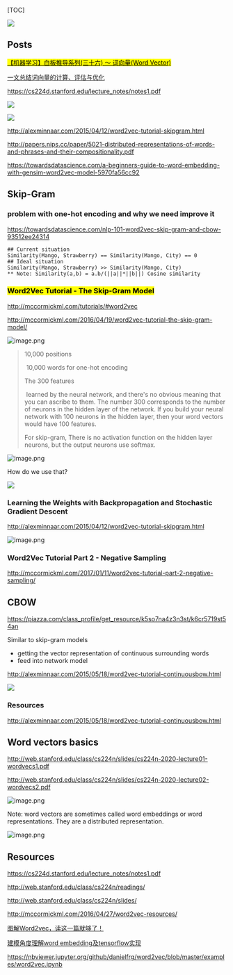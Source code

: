 [TOC]



![](https://miro.medium.com/max/1400/1*cuOmGT7NevP9oJFJfVpRKA.png)



## Posts

[<mark>【机器学习】白板推导系列(三十六) ～ 词向量(Word Vector)</mark>](https://www.bilibili.com/video/BV1hy4y1n7ik)

[一文总结词向量的计算、评估与优化](https://mp.weixin.qq.com/s/RrR-iAdlnuSnRai1cwcw3A)

https://cs224d.stanford.edu/lecture_notes/notes1.pdf

![](https://i.loli.net/2020/05/28/uwtc7UfM6KHrB1O.png)

![](https://i.loli.net/2020/05/28/1HPcuOv9oreLJIm.png)

http://alexminnaar.com/2015/04/12/word2vec-tutorial-skipgram.html

http://papers.nips.cc/paper/5021-distributed-representations-of-words-and-phrases-and-their-compositionality.pdf

https://towardsdatascience.com/a-beginners-guide-to-word-embedding-with-gensim-word2vec-model-5970fa56cc92

## Skip-Gram

### problem with one-hot encoding and why we need improve it

https://towardsdatascience.com/nlp-101-word2vec-skip-gram-and-cbow-93512ee24314

```
## Current situation 
Similarity(Mango, Strawberry) == Similarity(Mango, City) == 0
## Ideal situation
Similarity(Mango, Strawberry) >> Similarity(Mango, City)
** Note: Similarity(a,b) = a.b/(||a||*||b||) Cosine similarity
```

### <mark>Word2Vec Tutorial - The Skip-Gram Model</mark>

http://mccormickml.com/tutorials/#word2vec

http://mccormickml.com/2016/04/19/word2vec-tutorial-the-skip-gram-model/

![image.png](https://i.loli.net/2020/05/16/tNiwuYpVo7PbI6W.png)

> 10,000 positions
> 
> ​    10,000 words for one-hot encoding
> 
> The 300 features 
> 
> ​    learned by the neural network, and there's no obvious meaning that you can ascribe to them. The number 300 corresponds to the number of neurons in the hidden layer of the network. If you build your neural network with 100 neurons in the hidden layer, then your word vectors would have 100 features.
> 
> For skip-gram, There is no activation function on the hidden layer neurons, but the output neurons use softmax.

![image.png](https://i.loli.net/2020/05/16/sohj5PLkzUG1Axw.png)

How do we use that?

![](http://mccormickml.com/assets/word2vec/output_weights_function.png)

### Learning the Weights with Backpropagation and Stochastic Gradient Descent

http://alexminnaar.com/2015/04/12/word2vec-tutorial-skipgram.html

![image.png](https://i.loli.net/2020/05/16/MniDhJ6tgSjOcNm.png)

### Word2Vec Tutorial Part 2 - Negative Sampling

http://mccormickml.com/2017/01/11/word2vec-tutorial-part-2-negative-sampling/

## CBOW

https://piazza.com/class_profile/get_resource/k5so7na4z3n3st/k6cr5719st54an

Similar to skip-gram models

* getting the vector representation of continuous surrounding words
* feed into network model

http://alexminnaar.com/2015/05/18/word2vec-tutorial-continuousbow.html

![](http://alexminnaar.com/assets/cbow.png)

### Resources

http://alexminnaar.com/2015/05/18/word2vec-tutorial-continuousbow.html

## Word vectors basics

http://web.stanford.edu/class/cs224n/slides/cs224n-2020-lecture01-wordvecs1.pdf

http://web.stanford.edu/class/cs224n/slides/cs224n-2020-lecture02-wordvecs2.pdf

![image.png](https://i.loli.net/2020/05/16/GFTWUtQbVSawjsA.png)

Note: word vectors are sometimes called word embeddings or word representations. They are a distributed representation.

![image.png](https://i.loli.net/2020/05/16/PkECfHwtjuJsIcK.png)

## Resources

https://cs224d.stanford.edu/lecture_notes/notes1.pdf

http://web.stanford.edu/class/cs224n/readings/

http://web.stanford.edu/class/cs224n/slides/



http://mccormickml.com/2016/04/27/word2vec-resources/

[图解Word2vec，读这一篇就够了！](https://mp.weixin.qq.com/s/GVGR48rDn5Am-JhDZUxyOg)

[建模角度理解word embedding及tensorflow实现](https://www.jianshu.com/p/d44ce1e3ec2f)

https://nbviewer.jupyter.org/github/danielfrg/word2vec/blob/master/examples/word2vec.ipynb